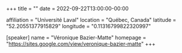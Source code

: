 +++
title = ""
date = 2022-09-22T13:00:00-00:00

affiliation = "Université Laval"
location = "Québec, Canada"
latitude = "52.20551377915829"
longitude = "0.11316799822320997"

[speaker]
  name = "Véronique Bazier-Matte"
  homepage = "https://sites.google.com/view/veronique-bazier-matte"
+++
